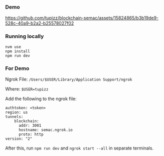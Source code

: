 ### Demo



https://github.com/tupizz/blockchain-semac/assets/15824865/b3b19de9-528c-40a9-b2a2-b25578027f02




### Running locally

```
nvm use
npm install
npm run dev
```

### For Demo

Ngrok File:
`/Users/$USER/Library/Application Support/ngrok`

Where:
`$USER=tupizz`

Add the following to the ngrok file:
```
authtoken: <token>
region: us
tunnels:
    blockchain:
      addr: 3001
      hostname: semac.ngrok.io
      proto: http
version: "2"
```

After this, run `npm run dev` and `ngrok start --all` in separate terminals.

